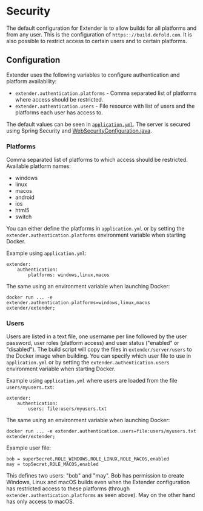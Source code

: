 # Security

The default configuration for Extender is to allow builds for all platforms and from any user. This is the configuration of `https:://build.defold.com`. It is also possible to restrict access to certain users and to certain platforms.

## Configuration
Extender uses the following variables to configure authentication and platform availability:

* `extender.authentication.platforms` - Comma separated list of platforms where access should be restricted.
* `extender.authentication.users` - File resource with list of users and the platforms each user has access to.

The default values can be seen in [`application.yml`](/server/src/main/resources/application.yml). The server is secured using Spring Security and [WebSecurityConfiguration.java](/server/src/main/java/com/defold/extender/WebSecurityConfiguration.java).

### Platforms
Comma separated list of platforms to which access should be restricted. Available platform names:

* windows
* linux
* macos
* android
* ios
* html5
* switch

You can either define the platforms in `application.yml` or by setting the `extender.authentication.platforms` environment variable when starting Docker.

Example using `application.yml`:

```
extender:
    authentication:
        platforms: windows,linux,macos
```

The same using an environment variable when launching Docker:

```
docker run ... -e extender.authentication.platforms=windows,linux,macos extender/extender;
```

### Users
Users are listed in a text file, one username per line followed by the user password, user roles (platform access) and user status ("enabled" or "disabled"). The build script will copy the files in `extender/server/users` to the Docker image when building. You can specify which user file to use in `application.yml` or by setting the `extender.authentication.users` environment variable when starting Docker.

Example using `application.yml` where users are loaded from the file `users/myusers.txt`:

```
extender:
    authentication:
        users: file:users/myusers.txt
```

The same using an environment variable when launching Docker:

```
docker run ... -e extender.authentication.users=file:users/myusers.txt extender/extender;
```

Example user file:

```
bob = super5ecret,ROLE_WINDOWS,ROLE_LINUX,ROLE_MACOS,enabled
may = top5ecret,ROLE_MACOS,enabled
```

This defines two users: "bob" and "may". Bob has permission to create Windows, Linux and macOS builds even when the Extender configuration has restricted access to these platforms (through `extender.authentication.platforms` as seen above). May on the other hand has only access to macOS.
